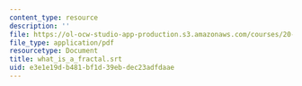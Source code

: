 ```yaml
---
content_type: resource
description: ''
file: https://ol-ocw-studio-app-production.s3.amazonaws.com/courses/20-219-becoming-the-next-bill-nye-writing-and-hosting-the-educational-show-january-iap-2015/e3e1e19db481bf1d39ebdec23adfdaae_what_is_a_fractal.pdf
file_type: application/pdf
resourcetype: Document
title: what_is_a_fractal.srt
uid: e3e1e19d-b481-bf1d-39eb-dec23adfdaae
---
```

